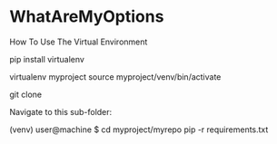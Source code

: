 # WhatAreMyOptions
How To Use The Virtual Environment

pip install virtualenv

virtualenv myproject source myproject/venv/bin/activate

git clone

Navigate to this sub-folder:

(venv) user@machine $ cd myproject/myrepo
pip -r requirements.txt
